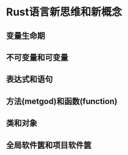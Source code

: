 # Rust语言新思维和新概念

## 变量生命期

## 不可变量和可变量

## 表达式和语句

## 方法(metgod)和函数(function)

## 类和对象

## 全局软件篋和项目软件篋